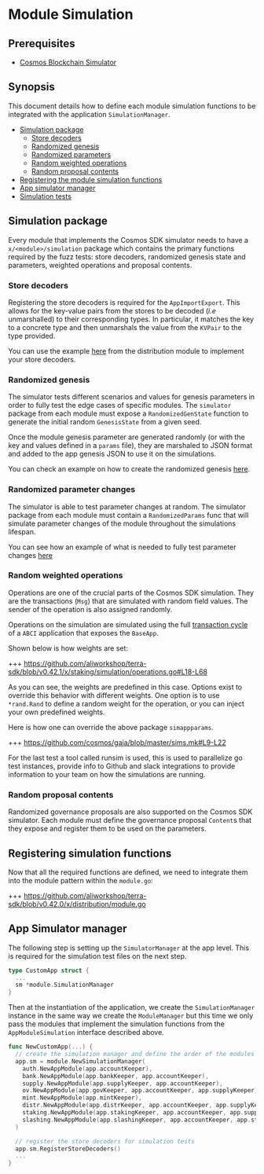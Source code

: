 # Module Simulation

## Prerequisites

* [Cosmos Blockchain Simulator](./../using-the-sdk/simulation.md)

## Synopsis

This document details how to define each module simulation functions to be
integrated with the application `SimulationManager`.

* [Simulation package](#simulation-package)
    * [Store decoders](#store-decoders)
    * [Randomized genesis](#randomized-genesis)
    * [Randomized parameters](#randomized-parameters)
    * [Random weighted operations](#random-weighted-operations)
    * [Random proposal contents](#random-proposal-contents)
* [Registering the module simulation functions](#registering-simulation-functions)
* [App simulator manager](#app-simulator-manager)
* [Simulation tests](#simulation-tests)

## Simulation package

Every module that implements the Cosmos SDK simulator needs to have a `x/<module>/simulation`
package which contains the primary functions required by the fuzz tests: store
decoders, randomized genesis state and parameters, weighted operations and proposal
contents.

### Store decoders

Registering the store decoders is required for the `AppImportExport`. This allows
for the key-value pairs from the stores to be decoded (_i.e_ unmarshalled)
to their corresponding types. In particular, it matches the key to a concrete type
and then unmarshals the value from the `KVPair` to the type provided.

You can use the example [here](https://github.com/aliworkshop/terra-sdk/blob/v0.42.0/x/distribution/simulation/decoder.go) from the distribution module to implement your store decoders.

### Randomized genesis

The simulator tests different scenarios and values for genesis parameters
in order to fully test the edge cases of specific modules. The `simulator` package from each module must expose a `RandomizedGenState` function to generate the initial random `GenesisState` from a given seed.

Once the module genesis parameter are generated randomly (or with the key and
values defined in a `params` file), they are marshaled to JSON format and added
to the app genesis JSON to use it on the simulations.

You can check an example on how to create the randomized genesis [here](https://github.com/aliworkshop/terra-sdk/blob/v0.42.0/x/staking/simulation/genesis.go).

### Randomized parameter changes

The simulator is able to test parameter changes at random. The simulator package from each module must contain a `RandomizedParams` func that will simulate parameter changes of the module throughout the simulations lifespan.

You can see how an example of what is needed to fully test parameter changes [here](https://github.com/aliworkshop/terra-sdk/blob/v0.42.0/x/staking/simulation/params.go)

### Random weighted operations

Operations are one of the crucial parts of the Cosmos SDK simulation. They are the transactions
(`Msg`) that are simulated with random field values. The sender of the operation
is also assigned randomly.

Operations on the simulation are simulated using the full [transaction cycle](../core/transactions.md) of a
`ABCI` application that exposes the `BaseApp`.

Shown below is how weights are set:

+++ https://github.com/aliworkshop/terra-sdk/blob/v0.42.1/x/staking/simulation/operations.go#L18-L68

As you can see, the weights are predefined in this case. Options exist to override this behavior with different weights. One option is to use `*rand.Rand` to define a random weight for the operation, or you can inject your own predefined weights.

Here is how one can override the above package `simappparams`.

+++ https://github.com/cosmos/gaia/blob/master/sims.mk#L9-L22

For the last test a tool called runsim  <!-- # TODO: add link to runsim readme when its created --> is used, this is used to parallelize go test instances, provide info to Github and slack integrations to provide information to your team on how the simulations are running.  

### Random proposal contents

Randomized governance proposals are also supported on the Cosmos SDK simulator. Each
module must define the governance proposal `Content`s that they expose and register
them to be used on the parameters.

## Registering simulation functions

Now that all the required functions are defined, we need to integrate them into the module pattern within the `module.go`:

+++ https://github.com/aliworkshop/terra-sdk/blob/v0.42.0/x/distribution/module.go

## App Simulator manager

The following step is setting up the `SimulatorManager` at the app level. This
is required for the simulation test files on the next step.

```go
type CustomApp struct {
  ...
  sm *module.SimulationManager
}
```

Then at the instantiation of the application, we create the `SimulationManager`
instance in the same way we create the `ModuleManager` but this time we only pass
the modules that implement the simulation functions from the `AppModuleSimulation`
interface described above.

```go
func NewCustomApp(...) {
  // create the simulation manager and define the order of the modules for deterministic simulations
  app.sm = module.NewSimulationManager(
    auth.NewAppModule(app.accountKeeper),
    bank.NewAppModule(app.bankKeeper, app.accountKeeper),
    supply.NewAppModule(app.supplyKeeper, app.accountKeeper),
    ov.NewAppModule(app.govKeeper, app.accountKeeper, app.supplyKeeper),
    mint.NewAppModule(app.mintKeeper),
    distr.NewAppModule(app.distrKeeper, app.accountKeeper, app.supplyKeeper, app.stakingKeeper),
    staking.NewAppModule(app.stakingKeeper, app.accountKeeper, app.supplyKeeper),
    slashing.NewAppModule(app.slashingKeeper, app.accountKeeper, app.stakingKeeper),
  )

  // register the store decoders for simulation tests
  app.sm.RegisterStoreDecoders()
  ...
}
```
